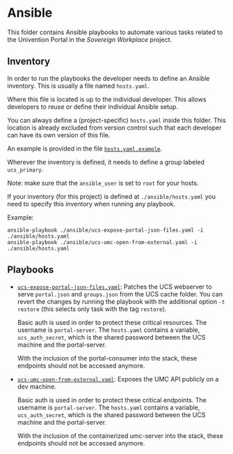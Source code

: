 # Ansible

This folder contains Ansible playbooks to automate various tasks related to the Univention Portal in the *Sovereign Workplace* project.

## Inventory

In order to run the playbooks the developer needs to define an Ansible inventory.
This is usually a file named `hosts.yaml`.

Where this file is located is up to the individual developer.
This allows developers to reuse or define their individual Ansible setup.

You can always define a (project-specific) `hosts.yaml` inside this folder.
This location is already excluded from version control such that each developer can have its own version of this file.

An example is provided in the file [`hosts.yaml.example`](./hosts.yaml.example).

Wherever the inventory is defined, it needs to define a group labeled `ucs_primary`.

Note: make sure that the `ansible_user` is set to `root` for your hosts.

If your inventory (for this project) is defined at `./ansible/hosts.yaml` you need to specify this inventory when running any playbook.

Example:

```shell
ansible-playbook ./ansible/ucs-expose-portal-json-files.yaml -i ./ansible/hosts.yaml
ansible-playbook ./ansible/ucs-umc-open-from-external.yaml -i ./ansible/hosts.yaml
```

## Playbooks

- [`ucs-expose-portal-json-files.yaml`](./ucs-expose-portal-json-files.yaml):
  Patches the UCS webserver to serve `portal.json` and `groups.json` from the UCS cache folder.
  You can revert the changes by running the playbook with the additional option `-t restore` (this selects only task with the tag `restore`).

  Basic auth is used in order to protect these critical resources.
  The username is `portal-server`.
  The `hosts.yaml` contains a variable, `ucs_auth_secret`, which is the shared password between the UCS machine and the portal-server.

  With the inclusion of the portal-consumer into the stack, these endpoints should not be accessed anymore.

- [`ucs-umc-open-from-external.yaml`](./ucs-umc-open-from-external.yaml):
  Exposes the UMC API publicly on a dev machine.

  Basic auth is used in order to protect these critical endpoints.
  The username is `portal-server`.
  The `hosts.yaml` contains a variable, `ucs_auth_secret`, which is the shared password between the UCS machine and the portal-server.

  With the inclusion of the containerized umc-server into the stack, these endpoints should not be accessed anymore.
